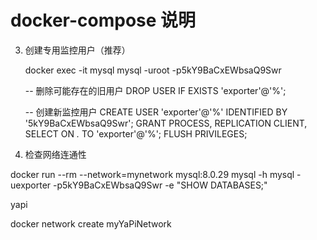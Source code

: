 # docker-compose 说明


3. 创建专用监控用户（推荐）

   docker exec -it mysql mysql -uroot -p5kY9BaCxEWbsaQ9Swr

   -- 删除可能存在的旧用户
   DROP USER IF EXISTS 'exporter'@'%';

   -- 创建新监控用户
   CREATE USER 'exporter'@'%' IDENTIFIED BY '5kY9BaCxEWbsaQ9Swr';
   GRANT PROCESS, REPLICATION CLIENT, SELECT ON *.* TO 'exporter'@'%';
   FLUSH PRIVILEGES;

4. 检查网络连通性

docker run --rm --network=mynetwork mysql:8.0.29 mysql -h mysql -uexporter -p5kY9BaCxEWbsaQ9Swr -e "SHOW DATABASES;"

yapi

docker network create myYaPiNetwork


